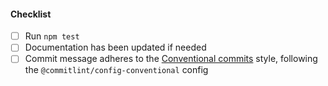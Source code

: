 <!--
Thank you for your pull request. Please provide a description above and review
the requirements below.

Bug fixes and new features should include tests.

Contributors guide: https://github.com/Fdawgs/node-poppler/blob/master/CONTRIBUTING.md

-->

#### Checklist

-   [ ] Run `npm test`
-   [ ] Documentation has been updated if needed
-   [ ] Commit message adheres to the [Conventional commits](https://www.conventionalcommits.org/en/v1.0.0/) style, following the `@commitlint/config-conventional` config
